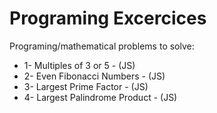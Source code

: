 # Programing Excercices
Programing/mathematical problems to solve:
 - 1- Multiples of 3 or 5 - (JS)
 - 2- Even Fibonacci Numbers - (JS)
 - 3- Largest Prime Factor - (JS)
 - 4- Largest Palindrome Product - (JS)
